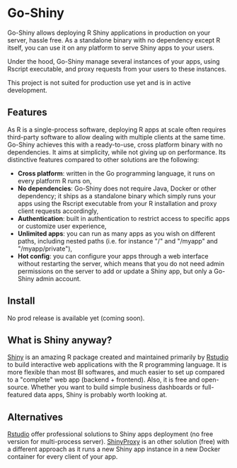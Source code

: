 # Go-Shiny

Go-Shiny allows deploying R Shiny applications in production on your server, hassle free. As a standalone binary with no dependency except R itself, you can use it on any platform to serve Shiny apps to your users.

Under the hood, Go-Shiny manage several instances of your apps, using Rscript executable, and proxy requests from your users to these instances.

This project is not suited for production use yet and is in active development.

## Features

As R is a single-process software, deploying R apps at scale often requires third-party software to allow dealing with multiple clients at the same time. Go-Shiny achieves this with a ready-to-use, cross platform binary with no dependencies. It aims at simplicity, while not giving up on performance. Its distinctive features compared to other solutions are the following:

* **Cross platform**: written in the Go programming language, it runs on every platform R runs on,
* **No dependencies**: Go-Shiny does not require Java, Docker or other dependency; it ships as a standalone binary which simply runs your apps using the Rscript executable from your R installation and proxy client requests accordingly,
* **Authentication**: built in authentication to restrict access to specific apps or customize user experience,
* **Unlimited apps**: you can run as many apps as you wish on different paths, including nested paths (i.e. for instance "/" and "/myapp" and "/myapp/private"),
* **Hot config**: you can configure your apps through a web interface without restarting the server, which means that you do not need admin permissions on the server to add or update a Shiny app, but only a Go-Shiny admin account.

## Install

No prod release is available yet (coming soon).

## What is Shiny anyway?

[Shiny](https://shiny.rstudio.com/) is an amazing R package created and maintained primarily by [Rstudio](https://rstudio.com) to build interactive web applications with the R programming language. It is more flexible than most BI softwares, and much easier to set up compared to a "complete" web app (backend + frontend). Also, it is free and open-source. Whether you want to build simple business dashboards or full-featured data apps, Shiny is probably worth looking at.

## Alternatives

[Rstudio](https://rstudio.com) offer professional solutions to Shiny apps deployment (no free version for multi-process server). [ShinyProxy](https://www.openanalytics.eu/tags/shinyproxy/) is an other solution (free) with a different approach as it runs a new Shiny app instance in a new Docker container for every client of your app.
